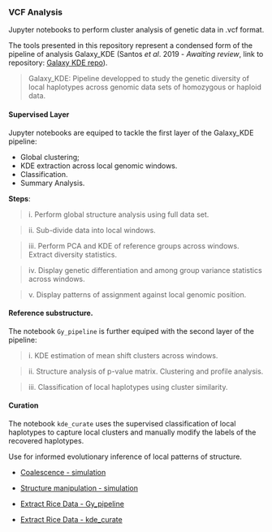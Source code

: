 ### VCF Analysis

Jupyter notebooks to perform cluster analysis of genetic data in .vcf format. 

The tools presented in this repository represent a condensed form of the pipeline of analysis Galaxy_KDE 
(Santos *et al*. 2019 - *Awaiting review*, link to repository: [Galaxy KDE repo](https://github.com/SantosJGND/Galaxy_KDE_classifier)). 

> Galaxy_KDE: Pipeline developped to study the genetic diversity of local haplotypes across genomic data sets of homozygous or haploid data.


#### Supervised Layer

Jupyter notebooks are equiped to tackle the first layer of the Galaxy_KDE pipeline:

- Global clustering;
- KDE extraction across local genomic windows. 
- Classification.
- Summary Analysis. 

**Steps**:

>i. Perform global structure analysis using full data set. 

>ii. Sub-divide data into local windows.

>iii. Perform PCA and KDE of reference groups across windows. Extract diversity statistics. 

>iv. Display genetic differentiation and among group variance statistics across windows.

>v. Display patterns of assignment against local genomic position.


#### Reference substructure.

The notebook `Gy_pipeline` is further equiped with the second layer of the pipeline:

>i. KDE estimation of mean shift clusters across windows.

>ii. Structure analysis of p-value matrix. Clustering and profile analysis.

>iii. Classification of local haplotypes using cluster similarity. 


#### Curation

The notebook `kde_curate` uses the supervised classification of local haplotypes 
to capture local clusters and manually modify the labels of the recovered haplotypes.

Use for informed evolutionary inference of local patterns of structure.


- [Coalescence - simulation](https://nbviewer.jupyter.org/github/SantosJGND/Tools_and_toys/blob/master/VCF_analysis/Simu_03-03-2019/vcf_analysis.ipynb)

- [Structure manipulation - simulation](https://nbviewer.jupyter.org/github/SantosJGND/Tools_and_toys/blob/master/VCF_analysis/vcf_analysis/vcf_analysis.ipynb)

- [Extract Rice Data - Gy_pipeline](https://nbviewer.jupyter.org/github/SantosJGND/Tools_and_toys/blob/master/VCF_analysis/Extract/vcf_analysis.ipynb)

- [Extract Rice Data - kde_curate](https://nbviewer.jupyter.org/github/SantosJGND/Tools_and_toys/blob/master/VCF_analysis/Extract/kde_curate.ipynb)